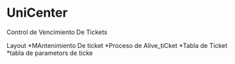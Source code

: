 # UniCenter
Control de Vencimiento De Tickets 
 
 
Layout 
*MAntenimiento De ticket
*Proceso de Alive_tiCket
*Tabla de Ticket 
*tabla de parametors de ticke 
